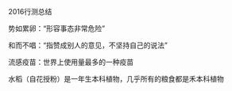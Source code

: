 2016行测总结

势如累卵：“形容事态非常危险”

和而不唱：“指赞成别人的意见，不坚持自己的说法”

流感疫苗：世界上使用量最多的一种疫苗

水稻（自花授粉）是一年生本科植物，几乎所有的粮食都是禾本科植物